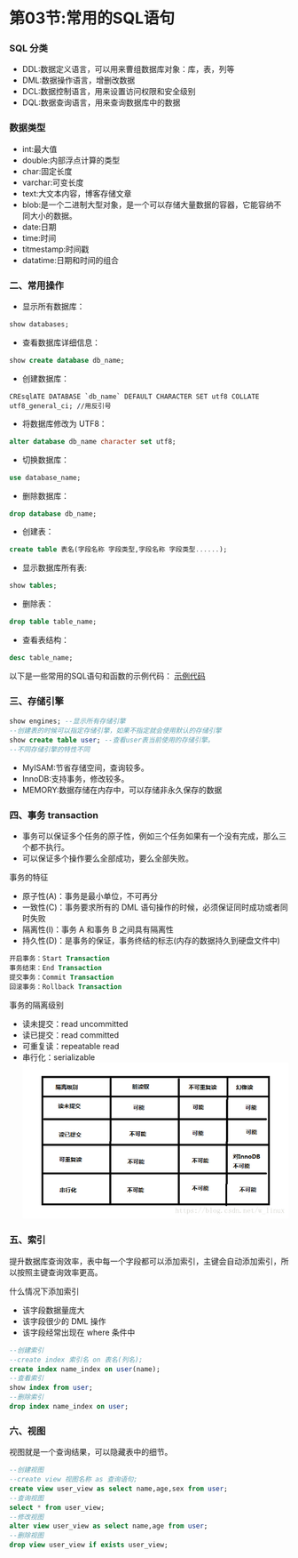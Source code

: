 # 第03节:常用的SQL语句

### SQL 分类

- DDL:数据定义语言，可以用来曹组数据库对象：库，表，列等
- DML:数据操作语言，增删改数据
- DCL:数据控制语言，用来设置访问权限和安全级别
- DQL:数据查询语言，用来查询数据库中的数据

### 数据类型

- int:最大值
- double:内部浮点计算的类型
- char:固定长度
- varchar:可变长度
- text:大文本内容，博客存储文章
- blob:是一个二进制大型对象，是一个可以存储大量数据的容器，它能容纳不同大小的数据。
- date:日期
- time:时间
- titmestamp:时间戳
- datatime:日期和时间的组合

### 二、常用操作

- 显示所有数据库：
```sql
show databases;
```

- 查看数据库详细信息：
```sql
show create database db_name;
```

- 创建数据库：
```
CREsqlATE DATABASE `db_name` DEFAULT CHARACTER SET utf8 COLLATE utf8_general_ci; //用反引号
```

- 将数据库修改为 UTF8：
```sql
alter database db_name character set utf8;
```

- 切换数据库：
```sql
use database_name;
```

- 删除数据库：
```sql
drop database db_name;
```

- 创建表：
```sql
create table 表名(字段名称 字段类型,字段名称 字段类型......);
```

- 显示数据库所有表:
```sql
show tables;
```

- 删除表：
```sql
drop table table_name;
```

- 查看表结构：
```sql
desc table_name;
```

以下是一些常用的SQL语句和函数的示例代码：
[示例代码](https://github.com/xiaozhoulee/xiaozhou-examples/blob/master/09-MySQL/%E7%A4%BA%E4%BE%8B%E5%91%BD%E4%BB%A4.md)

### 三、存储引擎

```sql
show engines; --显示所有存储引擎
--创建表的时候可以指定存储引擎，如果不指定就会使用默认的存储引擎
show create table user; --查看user表当前使用的存储引擎。
--不同存储引擎的特性不同
```

- MyISAM:节省存储空间，查询较多。
- InnoDB:支持事务，修改较多。
- MEMORY:数据存储在内存中，可以存储非永久保存的数据

### 四、事务 transaction

- 事务可以保证多个任务的原子性，例如三个任务如果有一个没有完成，那么三个都不执行。
- 可以保证多个操作要么全部成功，要么全部失败。

事务的特征

- 原子性(A)：事务是最小单位，不可再分
- 一致性(C)：事务要求所有的 DML 语句操作的时候，必须保证同时成功或者同时失败
- 隔离性(I)：事务 A 和事务 B 之间具有隔离性
- 持久性(D)：是事务的保证，事务终结的标志(内存的数据持久到硬盘文件中)

```sql
开启事务：Start Transaction
事务结束：End Transaction
提交事务：Commit Transaction
回滚事务：Rollback Transaction
```

事务的隔离级别

- 读未提交：read uncommitted
- 读已提交：read committed
- 可重复读：repeatable read
- 串行化：serializable
![隔离级别](../images/0903-隔离级别.png)
### 五、索引

提升数据库查询效率，表中每一个字段都可以添加索引，主键会自动添加索引，所以按照主键查询效率更高。

什么情况下添加索引

- 该字段数据量庞大
- 该字段很少的 DML 操作
- 该字段经常出现在 where 条件中

```sql
--创建索引
--create index 索引名 on 表名(列名);
create index name_index on user(name);
--查看索引
show index from user;
--删除索引
drop index name_index on user;
```

### 六、视图

视图就是一个查询结果，可以隐藏表中的细节。

```sql
--创建视图
--create view 视图名称 as 查询语句;
create view user_view as select name,age,sex from user;
--查询视图
select * from user_view;
--修改视图
alter view user_view as select name,age from user;
--删除视图
drop view user_view if exists user_view;
```
